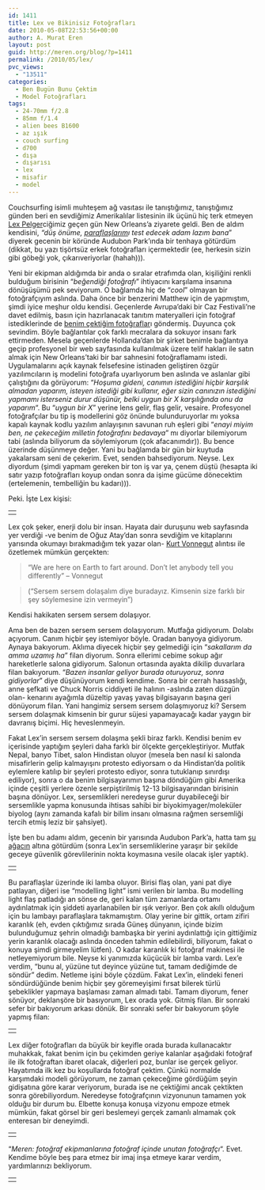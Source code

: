 ```yaml
---
id: 1411
title: Lex ve Bikinisiz Fotoğrafları
date: 2010-05-08T22:53:56+00:00
author: A. Murat Eren
layout: post
guid: http://meren.org/blog/?p=1411
permalink: /2010/05/lex/
pvc_views:
  - "13511"
categories:
  - Ben Bugün Bunu Çektim
  - Model Fotoğrafları
tags:
  - 24-70mm f/2.8
  - 85mm f/1.4
  - alien bees B1600
  - az ışık
  - couch surfing
  - d700
  - dışa
  - dışarısı
  - lex
  - misafir
  - model
---
```

Couchsurfing isimli muhteşem ağ vasıtası ile tanıştığımız, tanıştığımız günden beri en sevdiğimiz Amerikalılar listesinin ilk üçünü hiç terk etmeyen [Lex Pelger](http://lexpelger.com/)ciğimiz geçen gün New Orleans&#8217;a ziyarete geldi. Ben de aldım kendisini, _&#8220;düş önüme, [paraflaşlarım](http://meren.org/blog/2010/05/birisi-paraflas-mi-dedi/)ı test edecek adam lazım bana_&#8221; diyerek gecenin bir köründe Audubon Park&#8217;ında bir tenhaya götürdüm (dikkat, bu yazı tişörtsüz erkek fotoğrafları içermektedir (ee, herkesin sizin gibi göbeği yok, çıkarıveriyorlar (hahah))).

Yeni bir ekipman aldığımda bir anda o sıralar etrafımda olan, kişiliğini renkli bulduğum birisinin &#8220;_beğendiği fotoğrafı_&#8221; ihtiyacını karşılama insanına dönüşüşümü pek seviyorum. O bağlamda hiç de &#8220;_cool_&#8221; olmayan bir fotoğrafçıyım aslında. Daha önce bir benzerini Matthew için de yapmıştım, şimdi iyice meşhur oldu kendisi. Geçenlerde Avrupa&#8217;daki bir Caz Festivali&#8217;ne davet edilmiş, basın için hazırlanacak tanıtım materyalleri için fotoğraf istediklerinde de [benim çektiğim fotoğraflar](http://meren.org/blog/2009/11/dogal-isikta-caz/)ı göndermiş. Duyunca çok sevindim. Böyle bağlantılar çok farklı mecralara da sokuyor insanı fark ettirmeden. Mesela geçenlerde Hollanda&#8217;dan bir şirket benimle bağlantıya geçip profesyonel bir web sayfasında kullanılmak üzere telif hakları ile satın almak için New Orleans&#8217;taki bir bar sahnesini fotoğraflamamı istedi. Uygulamalarını açık kaynak felsefesine istinaden geliştiren özgür yazılımcıların iş modelini fotoğrafa uyarlıyorum ben aslında ve aslanlar gibi çalıştığını da görüyorum: &#8220;_Hoşuma gideni, canımın istediğini hiçbir karşılık almadan yaparım, isteyen istediği gibi kullanır, eğer sizin canınızın istediğini yapmamı isterseniz durur düşünür, belki uygun bir X karşılığında onu da yaparım_&#8220;. Bu &#8220;_uygun bir X_&#8221; yerine lens gelir, flaş gelir, vesaire. Profesyonel fotoğrafçılar bu tip iş modellerini göz önünde bulunduruyorlar mı yoksa kapalı kaynak kodlu yazılım anlayışının savunan ruh eşleri gibi &#8220;_enayi miyim ben, ne çekeceğim milletin fotoğrafını bedavaya_&#8221; mı diyorlar bilemiyorum tabi (aslında biliyorum da söylemiyorum (çok afacanımdır)). Bu bence üzerinde düşünmeye değer. Yani bu bağlamda bir gün bir kuytuda yakalarsam seni de çekerim. Evet, senden bahsediyorum. Neyse. Lex diyordum (şimdi yapmam gereken bir ton iş var ya, çenem düştü (hesapta iki satır yazıp fotoğrafları koyup ondan sonra da işime gücüme dönecektim (ertelemenin, tembelliğin bu kadarı))).

Peki. İşte Lex kişisi:

<table border="0" width="100%">
  <tr>
    <td align="center">
      <img src="http://lh5.ggpht.com/_x7Afx6WcB1c/S-WOHn1pnJI/AAAAAAAAI1Q/m8TrXZ1mkxk/s800/lex-1.jpg" alt="" />
    </td>
  </tr>
</table>

Lex çok şeker, enerji dolu bir insan. Hayata dair duruşunu web sayfasında yer verdiği -ve benim de Oğuz Atay&#8217;dan sonra sevdiğim ve kitaplarını yarısında okumayı bırakmadığım tek yazar olan- [Kurt Vonnegut](http://en.wikipedia.org/wiki/Kurt_Vonnegut) alıntısı ile özetlemek mümkün gerçekten:

> &#8220;We are here on Earth to fart around. Don&#8217;t let anybody tell you differently&#8221; &#8211; Vonnegut
  
> (&#8220;Sersem sersem dolaşalım diye buradayız. Kimsenin size farklı bir şey söylemesine izin vermeyin&#8221;)

Kendisi hakikaten sersem sersem dolaşıyor.

Ama ben de bazen sersem sersem dolaşıyorum. Mutfağa gidiyorum. Dolabı açıyorum. Canım hiçbir şey istemiyor böyle. Oradan banyoya gidiyorum. Aynaya bakıyorum. Aklıma diyecek hiçbir şey gelmediği için &#8220;_sakallarım da amma uzamış ha_&#8221; filan diyorum. Sonra ellerimi cebime sokup ağır hareketlerle salona gidiyorum. Salonun ortasında ayakta dikilip duvarlara filan bakıyorum. &#8220;_Bazen insanlar geliyor burada oturuyoruz, sonra gidiyorlar_&#8221; diye düşünüyorum kendi kendime. Sonra bir cerrah hassaslığı, anne şefkati ve Chuck Norris ciddiyeti ile halının -aslında zaten düzgün olan- kenarını ayağımla düzeltip yavaş yavaş bilgisayarın başına geri dönüyorum filan. Yani hangimiz sersem sersem dolaşmıyoruz ki? Sersem sersem dolaşmak kimsenin bir gurur süjesi yapamayacağı kadar yaygın bir davranış biçimi. Hiç heveslenmeyin.

Fakat Lex&#8217;in sersem sersem dolaşma şekli biraz farklı. Kendisi benim ev içerisinde yaptığım şeyleri daha farklı bir ölçekte gerçekleştiriyor. Mutfak Nepal, banyo Tibet, salon Hindistan oluyor (mesela ben nasıl ki salonda misafirlerin gelip kalmayışını protesto ediyorsam o da Hindistan&#8217;da politik eylemlere katılıp bir şeyleri protesto ediyor, sonra tutuklanıp sınırdışı ediliyor), sonra o da benim bilgisayarımın başına döndüğüm gibi Amerika içinde çeşitli yerlere özenle serpiştirilmiş 12-13 bilgisayarından birisinin başına dönüyor. Lex, sersemlikleri neredeyse gurur duyabileceği bir sersemlikle yapma konusunda ihtisas sahibi bir biyokimyager/moleküler biyolog (aynı zamanda kafalı bir bilim insanı olmasına rağmen sersemliği tercih etmiş leziz bir şahsiyet).

İşte ben bu adamı aldım, gecenin bir yarısında Audubon Park&#8217;a, hatta tam [şu ağacın](http://tinyurl.com/38bgcm8) altına götürdüm (sonra Lex&#8217;in sersemliklerine yaraşır bir şekilde geceye güvenlik görevlilerinin nokta koymasına vesile olacak işler yaptık).

<table border="0" width="100%">
  <tr>
    <td align="center">
      <img src="http://lh6.ggpht.com/_x7Afx6WcB1c/S-WOMtlaWII/AAAAAAAAI1o/5W3y7przk5U/s800/lex-7.jpg" alt="" />
    </td>
  </tr>
</table>

Bu paraflaşlar üzerinde iki lamba oluyor. Birisi flaş olan, yani pat diye patlayan, diğeri ise &#8220;modelling light&#8221; ismi verilen bir lamba. Bu modelling light flaş patladığı an sönse de, geri kalan tüm zamanlarda ortamı aydınlatmak için şiddeti ayarlanabilen bir ışık veriyor. Ben çok akıllı olduğum için bu lambayı paraflaşlara takmamıştım. Olay yerine bir gittik, ortam zifiri karanlık (eh, evden çıktığımız sırada Güneş dünyanın, içinde bizim bulunduğumuz şehrin olmadığı bambaşka bir yerini aydınlattığı için gittiğimiz yerin karanlık olacağı aslında önceden tahmin edilebilirdi, biliyorum, fakat o konuya şimdi girmeyelim lütfen). O kadar karanlık ki fotoğraf makinesi ile netleyemiyorum bile. Neyse ki yanımızda küçücük bir lamba vardı. Lex&#8217;e verdim, &#8220;bunu al, yüzüne tut deyince yüzüne tut, tamam dediğimde de söndür&#8221; dedim. Netleme işini böyle çözdüm. Fakat Lex&#8217;in, elindeki feneri söndürdüğünde benim hiçbir şey göremeyişimi fırsat bilerek türlü şebeklikler yapmaya başlaması zaman almadı tabi. Tamam diyorum, fener sönüyor, deklanşöre bir basıyorum, Lex orada yok. Gitmiş filan. Bir sonraki sefer bir bakıyorum arkası dönük. Bir sonraki sefer bir bakıyorum şöyle yapmış filan:

<table border="0" width="100%">
  <tr>
    <td align="center">
      <img src="http://lh6.ggpht.com/_x7Afx6WcB1c/S-WOHlk-i_I/AAAAAAAAI1U/E1IeitIaR3c/s800/lex-2.jpg" alt="" />
    </td>
  </tr>
</table>

Lex diğer fotoğrafları da büyük bir keyifle orada burada kullanacaktır muhakkak, fakat benim için bu çekimden geriye kalanlar aşağıdaki fotoğraf ile ilk fotoğraftan ibaret olacak, diğerleri poz, bunlar ise gerçek geliyor. Hayatımda ilk kez bu koşullarda fotoğraf çektim. Çünkü normalde karşımdaki modeli görüyorum, ne zaman çekeceğime gördüğüm şeyin gidişatına göre karar veriyorum, burada ise ne çektiğimi ancak çektikten sonra görebiliyordum. Neredeyse fotoğrafçının vizyonunun tamamen yok olduğu bir durum bu. Elbette konuşa konuşa vizyonu empoze etmek mümkün, fakat görsel bir geri beslemeyi gerçek zamanlı almamak çok enteresan bir deneyimdi.

<table border="0" width="100%">
  <tr>
    <td align="center">
      <img src="http://lh6.ggpht.com/_x7Afx6WcB1c/S-WOHyZBN3I/AAAAAAAAI1Y/o-PWzedZ188/s800/lex-3.jpg" alt="" />
    </td>
  </tr>
</table>

&#8220;_Meren: fotoğraf ekipmanlarına fotoğraf içinde unutan fotoğrafçı_&#8220;. Evet. Kendime böyle beş para etmez bir imaj inşa etmeye karar verdim, yardımlarınızı bekliyorum.

<table border="0" width="100%">
  <tr>
    <td align="center">
      <img src="http://lh3.ggpht.com/_x7Afx6WcB1c/S-WQn0SafFI/AAAAAAAAI2A/XAI-mqHOMhY/s800/lex-4.jpg" alt="" />
    </td>
  </tr>
</table>